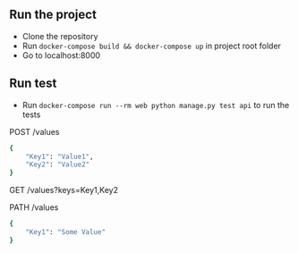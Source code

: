 ## Run the project
- Clone the repository
- Run `docker-compose build && docker-compose up` in project root folder
- Go to localhost:8000

## Run test
- Run `docker-compose run --rm web python manage.py test api` to run the tests

POST /values

```bash
{
    "Key1": "Value1",
    "Key2": "Value2"
}
```

GET /values?keys=Key1,Key2

PATH /values

```bash
{
    "Key1": "Some Value"
}
```
